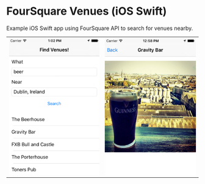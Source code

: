 # FourSquare Venues (iOS Swift) #

Example iOS Swift app using FourSquare API to search for venues nearby.
<table><tr><td><img src="screen1.png"/></td><td><img src="screen2.png"/></td></tr></table>


